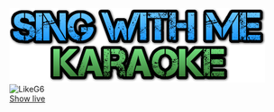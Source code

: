 ![SingWithMe](https://github.com/makhnanov/sing-with-me/blob/main/sing-with-me-logo.png?raw=true) \
![LikeG6](https://github.com/makhnanov/sing-with-me/blob/main/animation.gif?raw=true) \
[Show live](https://sing-with-me.ru)
